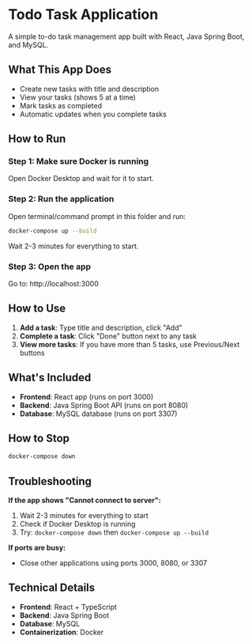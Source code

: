 # Todo Task Application

A simple to-do task management app built with React, Java Spring Boot, and MySQL.

## What This App Does

-  Create new tasks with title and description
-  View your tasks (shows 5 at a time)
-  Mark tasks as completed
-  Automatic updates when you complete tasks

## How to Run

### Step 1: Make sure Docker is running
Open Docker Desktop and wait for it to start.

### Step 2: Run the application
Open terminal/command prompt in this folder and run:

```bash
docker-compose up --build
```

Wait 2-3 minutes for everything to start.

### Step 3: Open the app
Go to: http://localhost:3000

## How to Use

1. **Add a task**: Type title and description, click "Add"
2. **Complete a task**: Click "Done" button next to any task
3. **View more tasks**: If you have more than 5 tasks, use Previous/Next buttons

## What's Included

- **Frontend**: React app (runs on port 3000)
- **Backend**: Java Spring Boot API (runs on port 8080)
- **Database**: MySQL database (runs on port 3307)

## How to Stop

```bash
docker-compose down
```

## Troubleshooting

**If the app shows "Cannot connect to server":**
1. Wait 2-3 minutes for everything to start
2. Check if Docker Desktop is running
3. Try: `docker-compose down` then `docker-compose up --build`

**If ports are busy:**
- Close other applications using ports 3000, 8080, or 3307

## Technical Details

- **Frontend**: React + TypeScript
- **Backend**: Java Spring Boot
- **Database**: MySQL
- **Containerization**: Docker
